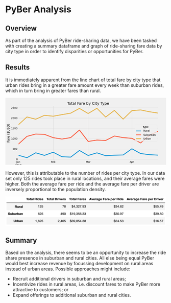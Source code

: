 # PyBer Analysis

## Overview

As part of the analysis of PyBer ride-sharing data, we have been tasked with creating a summary dataframe and graph of ride-sharing fare data by city type in order to identify disparities or opportunities for PyBer.

## Results

It is immediately apparent from the line chart of total fare by city type that urban rides bring in a greater fare amount every week than suburban rides, which in turn bring in greater fares than rural.

![Graph of weekly total fares by city type](<./analysis/deliverable2.png>)

However, this is attributable to the number of rides per city type. In our data set only 125 rides took place in rural locations, and their average fares were higher. Both the average fare per ride and the average fare per driver are inversely proportional to the population density.

![Table comparing number of drivers, total fares, and average fares per ride and driver by city type](<./analysis/deliverable1.png>)

## Summary

Based on the analysis, there seems to be an opportunity to increase the ride share presence in suburban and rural cities. All else being equal PyBer would best increase revenue by focussing development on rural areas instead of urban areas. Possible approaches might include:

* Recruit additional drivers in suburban and rural areas;
* Incentivize rides in rural areas, i.e. discount fares to make PyBer more attractive to customers; or
* Expand offerings to additional suburban and rural cities.
